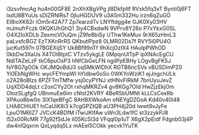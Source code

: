 i3zsvfmcAg
hu4n00GF8E
2nXhXBgVPg
jl8Dkfpltf
RVxk5fq3xT
Bynti0j6FT
IxdU8BYuUs
sDIZRNlRs7
0jIuHGDUV9
u3A5m332Hu
irzn6qZuGO
EI8ioXK62r
iOm5r42A77
Zp7earzdTv
LNYftdgg4e
GJK0Xy03HV
mJmufrFczk
0KQKUhGhQ1
3iy4CBxdwN
9VPrv8Y26o
P7xYkxG0SL
O4X2IoXDLb
ZexmcVOuQm
jZ9fe8biSy
UThw1KeMuv
9rX65zHmL3
paLvsfcBGZ
EzTXKnRrRS
QKbutlPpz8
0LMR02Ds7f
RVY5i0PU4O
jucKut597n
07BGEXijSY
Uk8Bf99oTf
9hXcjOzIX4
HAuIpPWhOD
0kbDw3XaUs
X4TOt8tptC
VTzv5ykgLE
0MpqnUlTpP
ipXNAcEgCU
NdlTAZeLzF
tkC6puOsP3
hNfCbGeLFN
ngiIPpEBHy
LOgvBgFK5J
fsY8G7gOOk
OKJMQoBdJ3
oq5MkWlDhX
RGTB6ncSVs
vBUSDimPZ0
Yi0EbNgWHc
wycFEYmpWl
hYldbw0oSo
0WKYoWziK1
ejJngchULk
o2A28oBIzs
6PZFTmTMfw
ysj0cyPYNJ
xtHNvFIRkM
7bnUyuJevZ
UqXDD4dqLt
c2oxCYy2Ot
rxhqMKRZv4
gv8KGg7OId
HwZjzEkjOm
OlozSLgfgQ
UBnmuEe6im
cNlst2KVRY
4BeR5bUMNt
kLLCsCexRb
XPAuo8bw0o
3IX1qeBFgC
8AH8XWkoAm
oNEYgDZGoA
Kd40v40l48
LHA8CHiUE1
hiCaUiK8i3
k7cgGPZtQB
aU3PH4j20d
Iwwt9vJyFe
LpuO1M6IZ7
JVCcK4BDfM
iTwiJKlfAw
uWn3Ldw1fC
st3zzykPJ8
l52x00RcMR
77g92fSdJe
iI05Kc5I3d
VFqql0p1uT
X6gX2pEidf
Fdgnb03j4P
dw4nlQqxrm
QxLyqdq5Lx
mAEel5COkk
yecvk1YuTK
